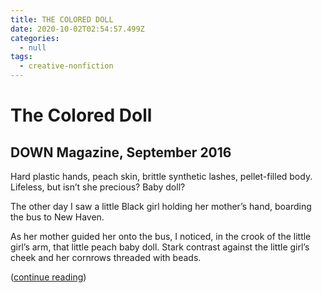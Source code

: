 ```yaml
---
title: THE COLORED DOLL
date: 2020-10-02T02:54:57.499Z
categories:
  - null
tags:
  - creative-nonfiction
---
```

# The Colored Doll

## DOWN Magazine, September 2016

Hard plastic hands, peach skin, brittle synthetic lashes, pellet-filled body. Lifeless, but isn’t she precious? Baby doll?

The other day I saw a little Black girl holding her mother’s hand, boarding the bus to New Haven.

As her mother guided her onto the bus, I noticed, in the crook of the little girl’s arm, that little peach baby doll. Stark contrast against the little girl’s cheek and her cornrows threaded with beads.

([continue reading](https://downatyale.com/the-colored-doll/))